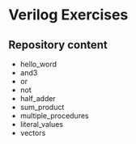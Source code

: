 # Verilog Exercises

## Repository content
- hello_word
- and3
- or
- not
- half_adder
- sum_product
- multiple_procedures
- literal_values
- vectors
